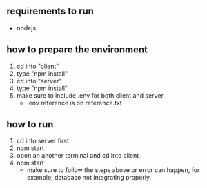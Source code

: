 ## requirements to run
- nodejs

## how to prepare the environment
1) cd into "client"
2) type "npm install"
3) cd into "server"
4) type "npm install"
5) make sure to include .env for both client and server
    - .env reference is on reference.txt

## how to run
1) cd into server first
2) npm start
3) open an another terminal and cd into client
4) npm start
    - make sure to follow the steps above or error can happen, for example, database not integrating properly.
